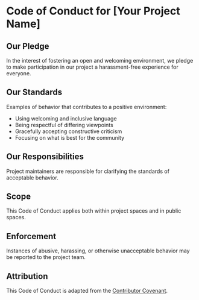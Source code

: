 # Code of Conduct for [Your Project Name]

## Our Pledge
In the interest of fostering an open and welcoming environment, we pledge to make participation in our project a harassment-free experience for everyone.

## Our Standards
Examples of behavior that contributes to a positive environment:
- Using welcoming and inclusive language
- Being respectful of differing viewpoints
- Gracefully accepting constructive criticism
- Focusing on what is best for the community

## Our Responsibilities
Project maintainers are responsible for clarifying the standards of acceptable behavior.

## Scope
This Code of Conduct applies both within project spaces and in public spaces.

## Enforcement
Instances of abusive, harassing, or otherwise unacceptable behavior may be reported to the project team.

## Attribution
This Code of Conduct is adapted from the [Contributor Covenant](https://www.contributor-covenant.org/).
